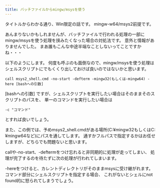 ```yaml
---
title: バッチファイルからmingw/msysを使う
---
```


タイトルからわかる通り、Win限定の話です。
mingw-w64/msys2前提です。

あんまりないかもしれませんが、バッチファイルで行われる処理の一部にmingw/msysを使う処理を挟みたくなった場合の対処法です。
意外と情報がありませんでした。 まあ誰もこんな中途半端なことしないってことですかね・・・

以下のようにします。
何度も呼ぶのも面倒なので、mingw/msysを使う処理はシェルスクリプトにでもくくり出しておけば良いのではないかと思います。
```
call msys2_shell.cmd -no-start -defterm -mingw32(もしくは-mingw64) -here [bashへの引数]
```
[bashへの引数] ですが、シェルスクリプトを実行したい場合はそのままそのスクリプトのパスを、
単一のコマンドを実行したい場合は
```
-c "コマンド"
```
とすれば良いでしょう。

また、この例では、予めmsys2\_shell.cmdがある場所(C:¥mingw32もしくはC:¥mingw64など)にパスを通してします。
通すかフルパスで指定するかはお任せしますが、どちらでも問題ないと思います。

callや-no-start、-deftermをつけ忘れると非同期的に処理が走ってしまい、
処理が完了するのを待たずに次の処理が行われてしまいます。

-hereをつけると、カレントディレクトリがそのままmsysに受け継がれます。 コマンド部分にシェルスクリプトを指定する場合、
これがないとシェルにnot found的に怒られてしまうでしょう。



